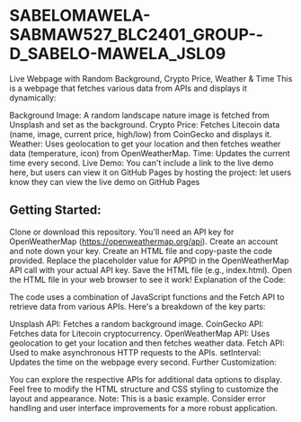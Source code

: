 # SABELOMAWELA-SABMAW527_BLC2401_GROUP--D_SABELO-MAWELA_JSL09
Live Webpage with Random Background, Crypto Price, Weather & Time
This is a webpage that fetches various data from APIs and displays it dynamically:

Background Image: A random landscape nature image is fetched from Unsplash and set as the background.
Crypto Price: Fetches Litecoin data (name, image, current price, high/low) from CoinGecko and displays it.
Weather: Uses geolocation to get your location and then fetches weather data (temperature, icon) from OpenWeatherMap.
Time: Updates the current time every second.
Live Demo: You can't include a link to the live demo here, but users can view it on GitHub Pages by hosting the project: let users know they can view the live demo on GitHub Pages

## Getting Started:

Clone or download this repository.
You'll need an API key for OpenWeatherMap (https://openweathermap.org/api). Create an account and note down your key.
Create an HTML file and copy-paste the code provided.
Replace the placeholder value for APPID in the OpenWeatherMap API call with your actual API key.
Save the HTML file (e.g., index.html).
Open the HTML file in your web browser to see it work!
Explanation of the Code:

The code uses a combination of JavaScript functions and the Fetch API to retrieve data from various APIs. Here's a breakdown of the key parts:

Unsplash API: Fetches a random background image.
CoinGecko API: Fetches data for Litecoin cryptocurrency.
OpenWeatherMap API: Uses geolocation to get your location and then fetches weather data.
Fetch API: Used to make asynchronous HTTP requests to the APIs.
setInterval: Updates the time on the webpage every second.
Further Customization:

You can explore the respective APIs for additional data options to display.
Feel free to modify the HTML structure and CSS styling to customize the layout and appearance.
Note: This is a basic example. Consider error handling and user interface improvements for a more robust application.

